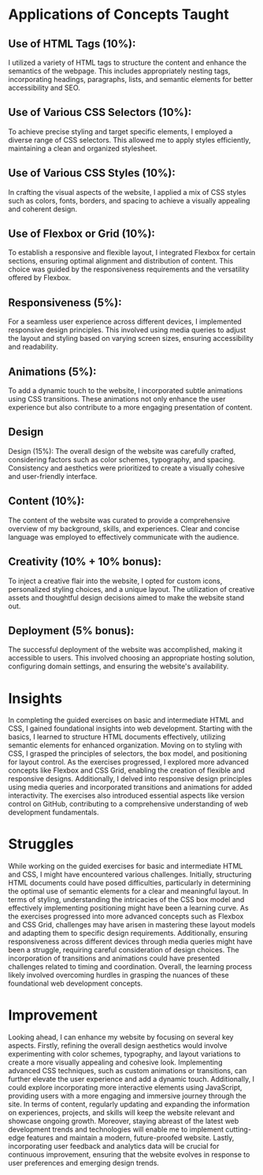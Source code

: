 

# Applications of Concepts Taught
## Use of HTML Tags (10%):
I utilized a variety of HTML tags to structure the content and enhance the semantics of the webpage. This includes appropriately nesting tags, incorporating headings, paragraphs, lists, and semantic elements for better accessibility and SEO.

## Use of Various CSS Selectors (10%):
To achieve precise styling and target specific elements, I employed a diverse range of CSS selectors. This allowed me to apply styles efficiently, maintaining a clean and organized stylesheet.

## Use of Various CSS Styles (10%):
In crafting the visual aspects of the website, I applied a mix of CSS styles such as colors, fonts, borders, and spacing to achieve a visually appealing and coherent design.

## Use of Flexbox or Grid (10%):
To establish a responsive and flexible layout, I integrated Flexbox for certain sections, ensuring optimal alignment and distribution of content. This choice was guided by the responsiveness requirements and the versatility offered by Flexbox.

## Responsiveness (5%):
For a seamless user experience across different devices, I implemented responsive design principles. This involved using media queries to adjust the layout and styling based on varying screen sizes, ensuring accessibility and readability.

## Animations (5%):
To add a dynamic touch to the website, I incorporated subtle animations using CSS transitions. These animations not only enhance the user experience but also contribute to a more engaging presentation of content.

## Design
Design (15%):
The overall design of the website was carefully crafted, considering factors such as color schemes, typography, and spacing. Consistency and aesthetics were prioritized to create a visually cohesive and user-friendly interface.

## Content (10%):
The content of the website was curated to provide a comprehensive overview of my background, skills, and experiences. Clear and concise language was employed to effectively communicate with the audience.


## Creativity (10% + 10% bonus):
To inject a creative flair into the website, I opted for custom icons, personalized styling choices, and a unique layout. The utilization of creative assets and thoughtful design decisions aimed to make the website stand out.


## Deployment (5% bonus):
The successful deployment of the website was accomplished, making it accessible to users. This involved choosing an appropriate hosting solution, configuring domain settings, and ensuring the website's availability.

# Insights 

In completing the guided exercises on basic and intermediate HTML and CSS, I gained foundational insights into web development. Starting with the basics, I learned to structure HTML documents effectively, utilizing semantic elements for enhanced organization. Moving on to styling with CSS, I grasped the principles of selectors, the box model, and positioning for layout control. As the exercises progressed, I explored more advanced concepts like Flexbox and CSS Grid, enabling the creation of flexible and responsive designs. Additionally, I delved into responsive design principles using media queries and incorporated transitions and animations for added interactivity. The exercises also introduced essential aspects like version control on GitHub, contributing to a comprehensive understanding of web development fundamentals.

# Struggles
While working on the guided exercises for basic and intermediate HTML and CSS, I might have encountered various challenges. Initially, structuring HTML documents could have posed difficulties, particularly in determining the optimal use of semantic elements for a clear and meaningful layout. In terms of styling, understanding the intricacies of the CSS box model and effectively implementing positioning might have been a learning curve. As the exercises progressed into more advanced concepts such as Flexbox and CSS Grid, challenges may have arisen in mastering these layout models and adapting them to specific design requirements. Additionally, ensuring responsiveness across different devices through media queries might have been a struggle, requiring careful consideration of design choices. The incorporation of transitions and animations could have presented challenges related to timing and coordination. Overall, the learning process likely involved overcoming hurdles in grasping the nuances of these foundational web development concepts.

# Improvement
Looking ahead, I can enhance my website by focusing on several key aspects. Firstly, refining the overall design aesthetics would involve experimenting with color schemes, typography, and layout variations to create a more visually appealing and cohesive look. Implementing advanced CSS techniques, such as custom animations or transitions, can further elevate the user experience and add a dynamic touch. Additionally, I could explore incorporating more interactive elements using JavaScript, providing users with a more engaging and immersive journey through the site. In terms of content, regularly updating and expanding the information on experiences, projects, and skills will keep the website relevant and showcase ongoing growth. Moreover, staying abreast of the latest web development trends and technologies will enable me to implement cutting-edge features and maintain a modern, future-proofed website. Lastly, incorporating user feedback and analytics data will be crucial for continuous improvement, ensuring that the website evolves in response to user preferences and emerging design trends.